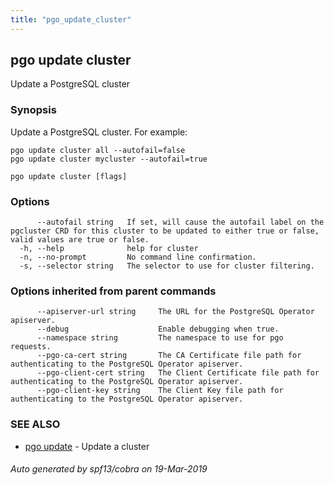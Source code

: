 ```yaml
---
title: "pgo_update_cluster"
---
```

## pgo update cluster

Update a PostgreSQL cluster

### Synopsis

Update a PostgreSQL cluster. For example:

    pgo update cluster all --autofail=false
    pgo update cluster mycluster --autofail=true

```
pgo update cluster [flags]
```

### Options

```
      --autofail string   If set, will cause the autofail label on the pgcluster CRD for this cluster to be updated to either true or false, valid values are true or false.
  -h, --help              help for cluster
  -n, --no-prompt         No command line confirmation.
  -s, --selector string   The selector to use for cluster filtering.
```

### Options inherited from parent commands

```
      --apiserver-url string     The URL for the PostgreSQL Operator apiserver.
      --debug                    Enable debugging when true.
      --namespace string         The namespace to use for pgo requests.
      --pgo-ca-cert string       The CA Certificate file path for authenticating to the PostgreSQL Operator apiserver.
      --pgo-client-cert string   The Client Certificate file path for authenticating to the PostgreSQL Operator apiserver.
      --pgo-client-key string    The Client Key file path for authenticating to the PostgreSQL Operator apiserver.
```

### SEE ALSO

* [pgo update](/cli/pgo_update/)	 - Update a cluster

###### Auto generated by spf13/cobra on 19-Mar-2019
